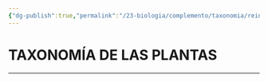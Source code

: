 ```yaml
---
{"dg-publish":true,"permalink":"/23-biologia/complemento/taxonomia/reino-plantae/reino-plantae/","tags":["Biología","Teoría","Complemento"]}
---
```


# TAXONOMÍA DE LAS PLANTAS
---

